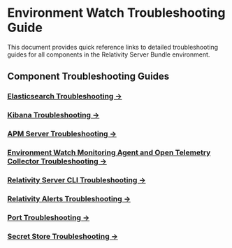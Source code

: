 # Environment Watch Troubleshooting Guide

This document provides quick reference links to detailed troubleshooting guides for all components in the Relativity Server Bundle environment.

## Component Troubleshooting Guides

### [Elasticsearch Troubleshooting →](troubleshooting/elasticsearch.md)

### [Kibana Troubleshooting →](troubleshooting/kibana.md)

### [APM Server Troubleshooting →](troubleshooting/apm-server.md)

### [Environment Watch Monitoring Agent and Open Telemetry Collector Troubleshooting →](troubleshooting/monitoring-agent-and-otel-collector.md)

### [Relativity Server CLI Troubleshooting →](troubleshooting/relativity-server-cli.md)

### [Relativity Alerts Troubleshooting →](troubleshooting/relativity_alerts_troubleshooting.md)

### [Port Troubleshooting →](troubleshooting/port-troubleshooting.md)

### [Secret Store Troubleshooting →](troubleshooting/secret-store-troubleshooting.md)


